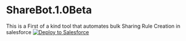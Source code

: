 # ShareBot.1.0Beta
This is a First of a kind tool that automates bulk Sharing Rule Creation in salesforce
<a href="https://githubsfdeploy.herokuapp.com?owner=tanumaydas&amp;repo=ShareBot.1.0Beta">
  <img alt="Deploy to Salesforce"
       src="https://raw.githubusercontent.com/afawcett/githubsfdeploy/master/deploy.png">
</a>
